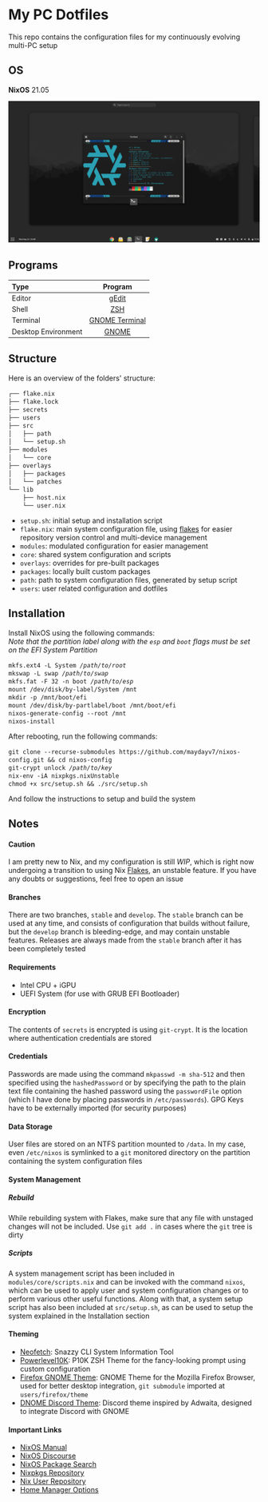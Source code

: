 # My PC Dotfiles
This repo contains the configuration files for my continuously evolving multi-PC setup
## OS
**NixOS** 21.05

![desktop](./src/desktop.png)

## Programs
| Type                | Program                     |
| :------------------ | :-------------------------: |
| Editor              | [gEdit](https://wiki.gnome.org/Apps/Gedit) |
| Shell               | [ZSH](https://www.zsh.org) |
| Terminal            | [GNOME Terminal](https://gitlab.gnome.org/GNOME/gnome-terminal) |
| Desktop Environment | [GNOME](https://www.gnome.org) |

## Structure

Here is an overview of the folders' structure:

```
┌── flake.nix
├── flake.lock
├── secrets
├── users
├── src
│   ├── path
│   └── setup.sh
├── modules
│   └── core
├── overlays
│   ├── packages
│   └── patches
└── lib
    ├── host.nix
    └── user.nix
```

- `setup.sh`: initial setup and installation script
- `flake.nix`: main system configuration file, using [flakes](https://nixos.wiki/wiki/Flakes) for easier repository version control and multi-device management
- `modules`: modulated configuration for easier management
- `core`: shared system configuration and scripts
- `overlays`: overrides for pre-built packages
- `packages`: locally built custom packages
- `path`: path to system configuration files, generated by setup script
- `users`: user related configuration and dotfiles

## Installation
Install NixOS using the following commands:  
*Note that the partition label along with the `esp` and `boot` flags must be set on the EFI System Partition*
<pre><code>mkfs.ext4 -L System <i>/path/to/root</i>
mkswap -L swap <i>/path/to/swap</i>
mkfs.fat -F 32 -n boot <i>/path/to/esp</i>
mount /dev/disk/by-label/System /mnt
mkdir -p /mnt/boot/efi
mount /dev/disk/by-partlabel/boot /mnt/boot/efi
nixos-generate-config --root /mnt
nixos-install
</code></pre>

After rebooting, run the following commands:
<pre><code>git clone --recurse-submodules https://github.com/maydayv7/nixos-config.git && cd nixos-config
git-crypt unlock <i>/path/to/key</i>
nix-env -iA nixpkgs.nixUnstable
chmod +x src/setup.sh && ./src/setup.sh
</code></pre>
And follow the instructions to setup and build the system

## Notes
#### Caution
I am pretty new to Nix, and my configuration is still *WIP*, which is right now undergoing a transition to using Nix [Flakes](https://nixos.wiki/wiki/Flakes), an unstable feature. If you have any doubts or suggestions, feel free to open an issue

#### Branches
There are two branches, `stable` and `develop`. The `stable` branch can be used at any time, and consists of configuration that builds without failure, but the `develop` branch is bleeding-edge, and may contain unstable features. Releases are always made from the `stable` branch after it has been completely tested

#### Requirements
- Intel CPU + iGPU
- UEFI System (for use with GRUB EFI Bootloader)

#### Encryption
The contents of `secrets` is encrypted is using `git-crypt`. It is the location where authentication credentials are stored

#### Credentials
Passwords are made using the command `mkpasswd -m sha-512` and then specified using the `hashedPassword` or by specifying the path to the plain text file containing the hashed password using the `passwordFile` option (which I have done by placing passwords in `/etc/passwords`). GPG Keys have to be externally imported (for security purposes)

#### Data Storage
User files are stored on an NTFS partition mounted to `/data`. In my case, even `/etc/nixos` is symlinked to a `git` monitored directory on the partition containing the system configuration files

#### System Management
##### Rebuild
While rebuilding system with Flakes, make sure that any file with unstaged changes will not be included. Use `git add .` in cases where the `git` tree is dirty
##### Scripts
A system management script has been included in `modules/core/scripts.nix` and can be invoked with the command `nixos`, which can be used to apply user and system configuration changes or to perform various other useful functions. Along with that, a system setup script has also been included at `src/setup.sh`, as can be used to setup the system explained in the Installation section

#### Theming
- [Neofetch](https://github.com/dylanaraps/neofetch): Snazzy CLI System Information Tool
- [Powerlevel10K](https://github.com/romkatv/powerlevel10k): P10K ZSH Theme for the fancy-looking prompt using custom configuration
- [Firefox GNOME Theme](https://github.com/rafaelmardojai/firefox-gnome-theme): GNOME Theme for the Mozilla Firefox Browser, used for better desktop integration, `git submodule` imported at `users/firefox/theme`
- [DNOME Discord Theme](https://github.com/GeopJr/DNOME): Discord theme inspired by Adwaita, designed to integrate Discord with GNOME

#### Important Links
- [NixOS Manual](https://nixos.org/manual/nixpkgs/stable)
- [NixOS Discourse](https://discourse.nixos.org/)
- [NixOS Package Search](https://search.nixos.org/)
- [Nixpkgs Repository](https://github.com/NixOS/nixpkgs)
- [Nix User Repository](https://github.com/nix-community/NUR)
- [Home Manager Options](https://rycee.gitlab.io/home-manager/options.html)